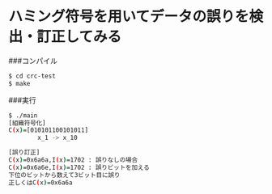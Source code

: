 ハミング符号を用いてデータの誤りを検出・訂正してみる
========

###コンパイル
````bash
$ cd crc-test
$ make
````

###実行
````bash
$ ./main
[組織符号化]
C(x)=[010101100101011]
		x_1 -> x_10

[誤り訂正]
C(x)=0x6a6a,I(x)=1702 : 誤りなしの場合
C(x)=0x6a6e,I(x)=1702 : 誤りビットを加える
下位のビットから数えて3ビット目に誤り
正しくはC(x)=0x6a6a
````
